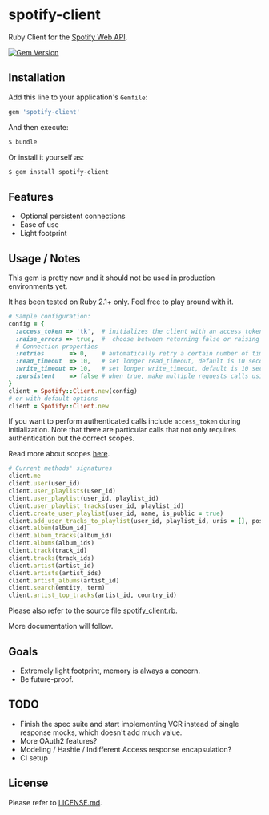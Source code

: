 # spotify-client

Ruby Client for the [Spotify Web API](https://developer.spotify.com/web-api/).

[![Gem Version](https://badge.fury.io/rb/spotify-client.svg)](http://badge.fury.io/rb/spotify-client)

## Installation

Add this line to your application's `Gemfile`:

```ruby
gem 'spotify-client'
```

And then execute:

```bash
$ bundle
```

Or install it yourself as:

```bash
$ gem install spotify-client
```

## Features

* Optional persistent connections
* Ease of use
* Light footprint

## Usage / Notes

This gem is pretty new and it should not be used in production environments yet.

It has been tested on Ruby 2.1+ only. Feel free to play around with it.

```ruby
# Sample configuration:
config = {
  :access_token => 'tk',  # initializes the client with an access token for authenticated calls
  :raise_errors => true,  #  choose between returning false or raising a proper exception when API calls fails
  # Connection properties
  :retries       => 0,    # automatically retry a certain number of times before returning
  :read_timeout  => 10,   # set longer read_timeout, default is 10 seconds
  :write_timeout => 10,   # set longer write_timeout, default is 10 seconds
  :persistent    => false # when true, make multiple requests calls using a single persistent connection. Use +close_connection+ method on the client to manually clean up sockets
}
client = Spotify::Client.new(config)
# or with default options
client = Spotify::Client.new
```

If you want to perform authenticated calls include `access_token` during initialization.
Note that there are particular calls that not only requires authentication but the correct scopes.

Read more about scopes [here](https://developer.spotify.com/web-api/using-scopes/).

```ruby
# Current methods' signatures
client.me
client.user(user_id)
client.user_playlists(user_id)
client.user_playlist(user_id, playlist_id)
client.user_playlist_tracks(user_id, playlist_id)
client.create_user_playlist(user_id, name, is_public = true)
client.add_user_tracks_to_playlist(user_id, playlist_id, uris = [], position = nil)
client.album(album_id)
client.album_tracks(album_id)
client.albums(album_ids)
client.track(track_id)
client.tracks(track_ids)
client.artist(artist_id)
client.artists(artist_ids)
client.artist_albums(artist_id)
client.search(entity, term)
client.artist_top_tracks(artist_id, country_id)
```

Please also refer to the source file [spotify_client.rb](https://github.com/icoretech/spotify-client/blob/master/lib/spotify_client.rb).

More documentation will follow.

## Goals

* Extremely light footprint, memory is always a concern.
* Be future-proof.

## TODO

* Finish the spec suite and start implementing VCR instead of single response mocks, which doesn't add much value.
* More OAuth2 features?
* Modeling / Hashie / Indifferent Access response encapsulation?
* CI setup

## License

Please refer to [LICENSE.md](https://github.com/icoretech/spotify-client/blob/master/LICENSE).
